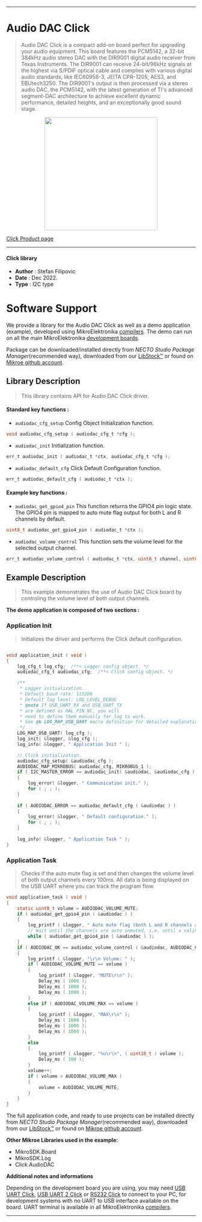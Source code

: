 
---
# Audio DAC Click

> Audio DAC Click is a compact add-on board perfect for upgrading your audio equipment. This board features the PCM5142, a 32-bit 384kHz audio stereo DAC with the DIR9001 digital audio receiver from Texas Instruments. The DIR9001 can receive 24-bit/96kHz signals at the highest via S/PDIF optical cable and complies with various digital audio standards, like IEC60958-3, JEITA CPR-1205, AES3, and EBUtech3250. The DIR9001's output is then processed via a stereo audio DAC, the PCM5142, with the latest generation of TI's advanced segment-DAC architecture to achieve excellent dynamic performance, detailed heights, and an exceptionally good sound stage.

<p align="center">
  <img src="https://download.mikroe.com/images/click_for_ide/audiodac_click.png" height=300px>
</p>

[Click Product page](https://www.mikroe.com/audio-dac-click)

---


#### Click library

- **Author**        : Stefan Filipovic
- **Date**          : Dec 2022.
- **Type**          : I2C type


# Software Support

We provide a library for the Audio DAC Click
as well as a demo application (example), developed using MikroElektronika
[compilers](https://www.mikroe.com/necto-studio).
The demo can run on all the main MikroElektronika [development boards](https://www.mikroe.com/development-boards).

Package can be downloaded/installed directly from *NECTO Studio Package Manager*(recommended way), downloaded from our [LibStock&trade;](https://libstock.mikroe.com) or found on [Mikroe github account](https://github.com/MikroElektronika/mikrosdk_click_v2/tree/master/clicks).

## Library Description

> This library contains API for Audio DAC Click driver.

#### Standard key functions :

- `audiodac_cfg_setup` Config Object Initialization function.
```c
void audiodac_cfg_setup ( audiodac_cfg_t *cfg );
```

- `audiodac_init` Initialization function.
```c
err_t audiodac_init ( audiodac_t *ctx, audiodac_cfg_t *cfg );
```

- `audiodac_default_cfg` Click Default Configuration function.
```c
err_t audiodac_default_cfg ( audiodac_t *ctx );
```

#### Example key functions :

- `audiodac_get_gpio4_pin` This function returns the GPIO4 pin logic state. The GPIO4 pin is mapped to auto mute flag output for both L and R channels by default.
```c
uint8_t audiodac_get_gpio4_pin ( audiodac_t *ctx );
```

- `audiodac_volume_control` This function sets the volume level for the selected output channel.
```c
err_t audiodac_volume_control ( audiodac_t *ctx, uint8_t channel, uint8_t volume );
```

## Example Description

> This example demonstrates the use of Audio DAC Click board by controling the volume level of both output channels.

**The demo application is composed of two sections :**

### Application Init

> Initializes the driver and performs the Click default configuration.

```c

void application_init ( void )
{
    log_cfg_t log_cfg;  /**< Logger config object. */
    audiodac_cfg_t audiodac_cfg;  /**< Click config object. */

    /** 
     * Logger initialization.
     * Default baud rate: 115200
     * Default log level: LOG_LEVEL_DEBUG
     * @note If USB_UART_RX and USB_UART_TX 
     * are defined as HAL_PIN_NC, you will 
     * need to define them manually for log to work. 
     * See @b LOG_MAP_USB_UART macro definition for detailed explanation.
     */
    LOG_MAP_USB_UART( log_cfg );
    log_init( &logger, &log_cfg );
    log_info( &logger, " Application Init " );

    // Click initialization.
    audiodac_cfg_setup( &audiodac_cfg );
    AUDIODAC_MAP_MIKROBUS( audiodac_cfg, MIKROBUS_1 );
    if ( I2C_MASTER_ERROR == audiodac_init( &audiodac, &audiodac_cfg ) ) 
    {
        log_error( &logger, " Communication init." );
        for ( ; ; );
    }
    
    if ( AUDIODAC_ERROR == audiodac_default_cfg ( &audiodac ) )
    {
        log_error( &logger, " Default configuration." );
        for ( ; ; );
    }
    
    log_info( &logger, " Application Task " );
}

```

### Application Task

> Checks if the auto mute flag is set and then changes the volume level of both output channels
every 100ms. All data is being displayed on the USB UART where you can track the program flow.

```c
void application_task ( void )
{
    static uint8_t volume = AUDIODAC_VOLUME_MUTE;
    if ( audiodac_get_gpio4_pin ( &audiodac ) )
    {
        log_printf ( &logger, " Auto mute flag (both L and R channels are auto muted)\r\n" );
        // Wait until the channels are auto unmuted, i.e. until a valid digital signal is received
        while ( audiodac_get_gpio4_pin ( &audiodac ) );
    }
    if ( AUDIODAC_OK == audiodac_volume_control ( &audiodac, AUDIODAC_CHANNEL_BOTH, volume ) )
    {
        log_printf ( &logger, "\r\n Volume: " );
        if ( AUDIODAC_VOLUME_MUTE == volume )
        {
            log_printf ( &logger, "MUTE\r\n" );
            Delay_ms ( 1000 );
            Delay_ms ( 1000 );
            Delay_ms ( 1000 );
        }
        else if ( AUDIODAC_VOLUME_MAX == volume )
        {
            log_printf ( &logger, "MAX\r\n" );
            Delay_ms ( 1000 );
            Delay_ms ( 1000 );
            Delay_ms ( 1000 );
        }
        else
        {
            log_printf ( &logger, "%u\r\n", ( uint16_t ) volume );
            Delay_ms ( 100 );
        }
        volume++; 
        if ( volume > AUDIODAC_VOLUME_MAX )
        {
            volume = AUDIODAC_VOLUME_MUTE;
        }
    }
}
```

The full application code, and ready to use projects can be installed directly from *NECTO Studio Package Manager*(recommended way), downloaded from our [LibStock&trade;](https://libstock.mikroe.com) or found on [Mikroe github account](https://github.com/MikroElektronika/mikrosdk_click_v2/tree/master/clicks).

**Other Mikroe Libraries used in the example:**

- MikroSDK.Board
- MikroSDK.Log
- Click.AudioDAC

**Additional notes and informations**

Depending on the development board you are using, you may need
[USB UART Click](https://www.mikroe.com/usb-uart-click),
[USB UART 2 Click](https://www.mikroe.com/usb-uart-2-click) or
[RS232 Click](https://www.mikroe.com/rs232-click) to connect to your PC, for
development systems with no UART to USB interface available on the board. UART
terminal is available in all MikroElektronika
[compilers](https://shop.mikroe.com/compilers).

---
